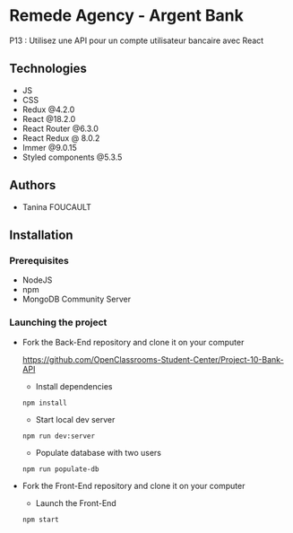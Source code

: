 # Remede Agency - Argent Bank

P13 : Utilisez une API pour un compte utilisateur bancaire avec React

## Technologies

- JS
- CSS
- Redux @4.2.0
- React @18.2.0
- React Router @6.3.0
- React Redux @ 8.0.2
- Immer @9.0.15
- Styled components @5.3.5

## Authors

- Tanina FOUCAULT

## Installation

### Prerequisites

- NodeJS
- npm
- MongoDB Community Server

### Launching the project

- Fork the Back-End repository and clone it on your computer

  https://github.com/OpenClassrooms-Student-Center/Project-10-Bank-API

  - Install dependencies

  `npm install`

  - Start local dev server

  `npm run dev:server`

  - Populate database with two users

  `npm run populate-db`

- Fork the Front-End repository and clone it on your computer

  - Launch the Front-End

  `npm start`
